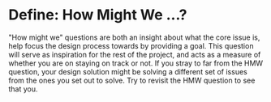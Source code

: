 # Define: How Might We ...?

"How might we" questions are both an insight about what the core issue is, help focus the design process towards by providing a goal. This question will serve as inspiration for the rest of the project, and acts as a measure of whether you are on staying on track or not. If you stray to far from the HMW question, your design solution might be solving a different set of issues from the ones you set out to solve. Try to revisit the HMW question to see that you.
